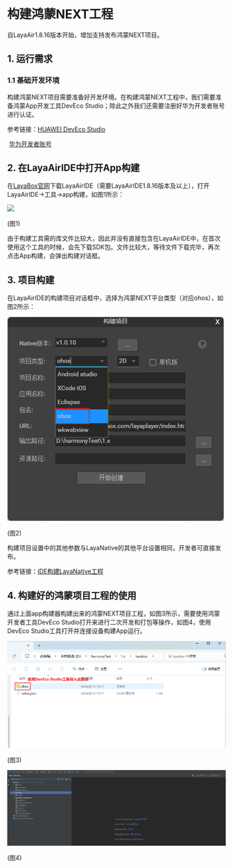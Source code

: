 # 构建鸿蒙NEXT工程

自LayaAir1.8.16版本开始，增加支持发布鸿蒙NEXT项目。

## 1. 运行需求

### 1.1 基础开发环境

构建鸿蒙NEXT项目需要准备好开发环境。在构建鸿蒙NEXT工程中，我们需要准备鸿蒙App开发工具DevEco Studio；除此之外我们还需要注册好华为开发者账号进行认证。

参考链接：[HUAWEI DevEco Studio](https://developer.huawei.com/consumer/cn/deveco-studio/)

​                   [华为开发者账号](https://developer.huawei.com/consumer/cn/doc/start/introduction-0000001053446472)

## 2. 在LayaAirIDE中打开App构建

在[LayaBox官网](https://ldc.layabox.com/layadownload/?type=layaairide-LayaAir%20IDE%201.8.16)下载LayaAirIDE（需要LayaAirIDE1.8.16版本及以上），打开LayaAirIDE->工具->app构建，如图1所示：

![](../build_Tool/1.jpg) 

(图1)

由于构建工具需的库文件比较大，因此并没有直接包含在LayaAirIDE中，在首次使用这个工具的时候，会先下载SDK包。文件比较大，等待文件下载完毕，再次点击App构建，会弹出构建对话框。

## 3. 项目构建

在LayaAirIDE的构建项目对话框中，选择为鸿蒙NEXT平台类型（对应ohos），如图2所示：

![](img/1.png) 

(图2)

构建项目设置中的其他参数与LayaNative的其他平台设置相同，开发者可直接发布。

参考链接：[IDE构建LayaNative工程](https://ldc.layabox.com/doc/?nav=zh-as-7-3-1)

## 4. 构建好的鸿蒙项目工程的使用

通过上面app构建器构建出来的鸿蒙NEXT项目工程，如图3所示，需要使用鸿蒙开发者工具DevEco Studio打开来进行二次开发和打包等操作，如图4，使用DevEco Studio工具打开并连接设备构建App运行。

![](img/2.png) 

(图3)

![](img/3.png) 

(图4)
